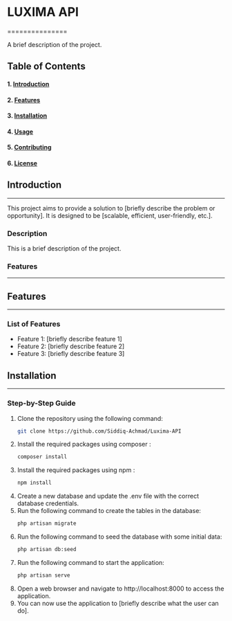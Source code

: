 # LUXIMA API

===============

A brief description of the project.

## Table of Contents

#### 1. [Introduction](#introduction)

#### 2. [Features](#features)

#### 3. [Installation](#installation)

#### 4. [Usage](#usage)

#### 5. [Contributing](#contributing)

#### 6. [License](#license)

## Introduction

---

This project aims to provide a solution to [briefly describe the problem or opportunity]. It is designed to be [scalable, efficient, user-friendly, etc.].

### Description

This is a brief description of the project.

### Features

---

## Features

---

### List of Features

-   Feature 1: [briefly describe feature 1]
-   Feature 2: [briefly describe feature 2]
-   Feature 3: [briefly describe feature 3]

## Installation

---

### Step-by-Step Guide

1. Clone the repository using the following command:
    ```bash
    git clone https://github.com/Siddiq-Achmad/Luxima-API
    ```
2. Install the required packages using composer :
    ```bash
    composer install
    ```
3. Install the required packages using npm :
    ```bash
    npm install
    ```
4. Create a new database and update the .env file with the correct database credentials.
5. Run the following command to create the tables in the database:
    ```bash
    php artisan migrate
    ```
6. Run the following command to seed the database with some initial data:
    ```bash
    php artisan db:seed
    ```
7. Run the following command to start the application:
    ```bash
    php artisan serve
    ```
8. Open a web browser and navigate to http://localhost:8000 to access the application.
9. You can now use the application to [briefly describe what the user can do].
